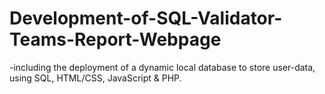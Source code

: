 # Development-of-SQL-Validator-Teams-Report-Webpage
-including the deployment of a dynamic local database to store user-data, using SQL, HTML/CSS, JavaScript &amp; PHP.
